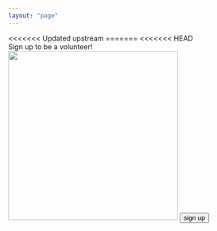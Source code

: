 ```yaml
---
layout: "page"
---
```


<!DOCTYPE html>
<html>
<head> 
<meta charset="utf-8"> 
<<<<<<< Updated upstream
=======
<<<<<<< HEAD
<title></title> 
</head>
<div class="banner-text">Sign up to be a volunteer!</div> 
<body>
<img src="volunteer pic.jpg"
	weidth="400"
	height="341">
<a href="https://forms.gle/w5wEDFGCNyUQNRAAA">
<input type=button value="sign up">
</a>
</body>